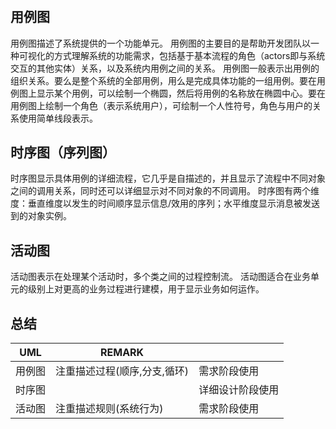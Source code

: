 #

## 用例图

用例图描述了系统提供的一个功能单元。
用例图的主要目的是帮助开发团队以一种可视化的方式理解系统的功能需求，包括基于基本流程的角色（actors即与系统交互的其他实体）关系，以及系统内用例之间的关系。
用例图一般表示出用例的组织关系。要么是整个系统的全部用例，用么是完成具体功能的一组用例。要在用例图上显示某个用例，可以绘制一个椭圆，然后将用例的名称放在椭圆中心。要在用例图上绘制一个角色（表示系统用户），可绘制一个人性符号，角色与用户的关系使用简单线段表示。

## 时序图（序列图）

时序图显示具体用例的详细流程，它几乎是自描述的，并且显示了流程中不同对象之间的调用关系，同时还可以详细显示对不同对象的不同调用。
时序图有两个维度：垂直维度以发生的时间顺序显示信息/效用的序列；水平维度显示消息被发送到的对象实例。

## 活动图

活动图表示在处理某个活动时，多个类之间的过程控制流。
活动图适合在业务单元的级别上对更高的业务过程进行建模，用于显示业务如何运作。

## 总结

| UML    | REMARK                           |                  |
| ------ | -------------------------------- | ---------------- |
| 用例图  | 注重描述过程(顺序,分支,循环)         | 需求阶段使用       |
| 时序图  |                                  | 详细设计阶段使用    |
| 活动图  | 注重描述规则(系统行为)               | 需求阶段使用       |
